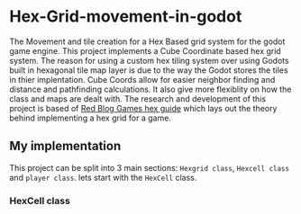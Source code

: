 # Hex-Grid-movement-in-godot
The Movement and tile creation for a Hex Based grid system for the godot game engine. 
This project implements a Cube Coordinate based hex grid system. 
The reason for using a custom hex tiling system over using Godots built in hexagonal tile map layer is due to the way the Godot stores the tiles in thier implentation. Cube Coords allow for easier neighbor finding and distance and pathfinding calculations. It also give more flexiblity on how the class and maps are dealt with. 
The research and development of this project is based of [Red Blog Games hex guide](https://www.redblobgames.com/grids/hexagons/) which lays out the theory behind implementing a hex grid for a game. 

## My implementation

This project can be split into 3 main sections: `Hexgrid class`, `Hexcell class` and `player class`. lets start with the `HexCell` class.

### HexCell class
